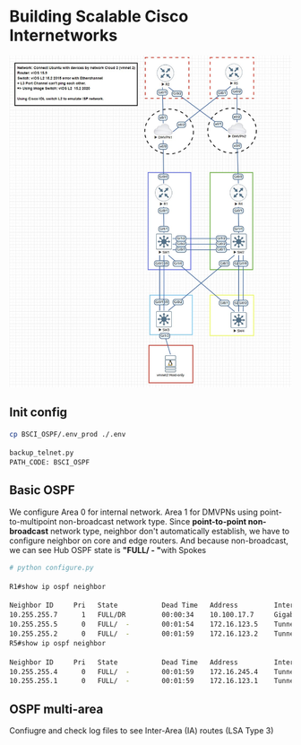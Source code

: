 # Building Scalable Cisco Internetworks
![Topology](/BSCI_OSPF/DBM_Inc_OSPF_Diagram_lab_dmvpn.JPG)

## Init config
```bash
cp BSCI_OSPF/.env_prod ./.env

backup_telnet.py
PATH_CODE: BSCI_OSPF
```

## Basic OSPF
We configure Area 0 for internal network. Area 1 for DMVPNs using point-to-multipoint non-broadcast network type.
Since <b>point-to-point non-broadcast</b> network type, neighbor don't automatically establish, we have to configure neighbor on core and edge routers. And because non-broadcast, we can see Hub OSPF state is <b>"FULL/ - "</b>with Spokes
```bash
# python configure.py

R1#show ip ospf neighbor

Neighbor ID     Pri   State           Dead Time   Address         Interface
10.255.255.7      1   FULL/DR         00:00:34    10.100.17.7     GigabitEthernet0/1
10.255.255.5      0   FULL/  -        00:01:54    172.16.123.5    Tunnel0
10.255.255.2      0   FULL/  -        00:01:59    172.16.123.2    Tunnel0
R5#show ip ospf neighbor

Neighbor ID     Pri   State           Dead Time   Address         Interface
10.255.255.4      0   FULL/  -        00:01:59    172.16.245.4    Tunnel1
10.255.255.1      0   FULL/  -        00:01:59    172.16.123.1    Tunnel0
```

## OSPF multi-area
Confiugre and check log files to see Inter-Area (IA) routes (LSA Type 3)